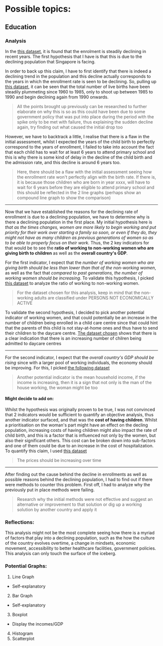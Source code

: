 # Possible topics:

## Education
### Analysis 
In the [this dataset](https://data.gov.sg/dataset/enrolment-primary-by-age), it is found that the enrolment is steadily declining in recent years. The first hypothesis that I have is that this is due to the declining population that Singapore is facing. 

In order to back up this claim, I have to first identify that there is indeed a declining trend in the population and this decline actually corresponds to the years in which the enrollment rate is seen to be declining. So, pulling up [this dataset](https://data.gov.sg/dataset/births-and-fertility-annual), it can be seen that the total number of live births have been steadily plummeting since 1960 to 1985, only to shoot up between 1985 to 1990 and begin declining again from 1990 onwards. 
> All the points brought up previously can be researched to further elaborate on why this is so as this could have been due to some government policy that was put into place during the period with the spike only to be met with failure, thus explaining the sudden decline again, try finding out what caused the initial drop too

However, we have to backtrack a little, I realise that there is a flaw in the initial assessment, whilst I expected the years of the child birth to perfectly correspond to the years of enrollment, I failed to take into account the fact that each child has to wait for at least 6 years to attend primary school and this is why there is some kind of delay in the decline of the child birth and the admission rate, and this decline is around 6 years too.
> Here, there should be a flaw with the initial assessment seeing how the enrollment rate won't perfectly align with the birth rate. If there is, it is because those children who are born in year xxxx, will have to wait for 6 years before they are eligible to attend primary school and this should be reflected in the 2 line graphs (perhaps show an compound line graph to show the comparison)

***

Now that we have established the reasons for the declining rate of enrollment is due to a declining population, we have to determine why is there a declining population in the first place. My initial hypothesis here is _that as the times changes, women are more likely to begin working and put priority for their work over starting a family so soon, or even if they do, they might not have as many children as previous generations of women so as to be able to properly focus on their work._ Thus, the 2 key indicators for that would be to see the **ratio of working to non-working women who are giving birth to children** as well as the **overall country's GDP**.

For the first indicator, I expect that the _number of working women who are giving birth should be less than lower than that of the non-working women_, as well as the fact that _compared to past generations, the number of working women should be increasing_. To validate this hypothesis, I picked [this dataset](https://data.gov.sg/dataset/live-births-by-occupation-of-mother-and-birth-order) to analyze the ratio of working to non-working women. 
> For the dataset chosen for this analysis, keep in mind that the non-working adults are classified under PERSONS NOT ECONOMICALLY ACTIVE

To validate the second hypothesis, I decided to pick another potential indicator of working women, and that could potentially be an increase in the number of children being enrolled in a child care centre since that could hint that the parents of this child is not stay-at-home ones and thus have to send their children to the daycare centre. [The dataset chosen](https://data.gov.sg/dataset/child-care-centres-capacity-and-enrolment-annual) shows that there is a clear indication that there is an increasing number of chilren being admitted to daycare centres

***

For the second indicator, I expect that the _overall country's GDP should be rising_ since with a larger pool of working individuals, the economy should be improving. For this, I picked [the following dataset](https://data.gov.sg/dataset/gross-domestic-product-at-current-market-prices-annual)
> Another potential indicator is the mean household income, if the income is increasing, then it is a sign that not only is the man of the house working, the woman might be too

#### Might decide to add on:
Whilst the hypothesis was originally proven to be true, I was not convinced that 2 indicators would be sufficient to quantify an objective analysis, thus another indicator surfaced, and that was the **cost of having children**. Whilst a prioritisation on the woman's part might have an effect on the decling population, increasing costs of having children might also impact the rate of child birth, and this is a factor that is influenced not only by the women, but also their significant others. This cost can be broken down into sub-factors and one of them could be due to an increase in the cost of hospitalization. To quantify this claim, I used [this dataset](https://data.gov.sg/dataset/average-hospital-inpatient-bill-size)
> The prices should be increasing over time

***

After finding out the cause behind the decline in enrollments as well as possible reasons behind the declining population, I had to find out if there were methods to counter this problem. First off, I had to analyze why the previously put in place methods were failing.
> Research why the initial methods were not effective and suggest an alternative or improvement to that solution or dig up a working solution by another country and apply it

### Reflections:
This analysis might not be the most complete seeing how there is a myriad of factors that play into a declining population, such as the how the culture of the country evolves overtime, a change in mindsets, economic movement, accessibility to better healthcare facilities, government policies. This analysis can only touch the surface of the iceberg.

### Potential Graphs:
1. Line Graph
* Self-explanatory
2. Bar Graph
* Self-explanatory
3. Boxplot
* Display the incomes/GDP
4. Histogram
5. Scatterplot